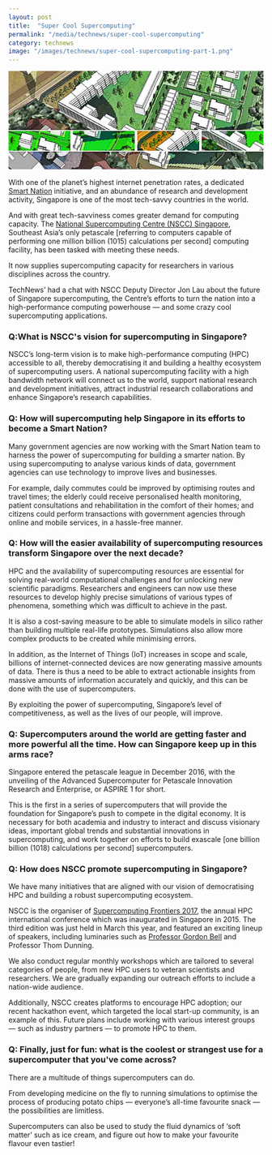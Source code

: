 ```yaml
---
layout: post
title:  "Super Cool Supercomputing"
permalink: "/media/technews/super-cool-supercomputing"
category: technews
image: "/images/technews/super-cool-supercomputing-part-1.png"
---
```


![Super Cool Supercomputing](/images/technews/super-cool-supercomputing-part-1.png)

With one of the planet’s highest internet penetration rates, a dedicated [Smart Nation](https://www.smartnation.sg/) initiative, and an abundance of research and development activity, Singapore is one of the most tech-savvy countries in the world.

And with great tech-savviness comes greater demand for computing capacity. The [National Supercomputing Centre (NSCC) Singapore](https://www.nscc.sg/), Southeast Asia’s only petascale [referring to computers capable of performing one million billion (1015) calculations per second] computing facility, has been tasked with meeting these needs.

It now supplies supercomputing capacity for researchers in various disciplines across the country.

TechNews’ had a chat with NSCC Deputy Director Jon Lau about the future of Singapore supercomputing, the Centre’s efforts to turn the nation into a high-performance computing powerhouse — and some crazy cool supercomputing applications.

### **Q:What is NSCC's vision for supercomputing in Singapore?**
NSCC’s long-term vision is to make high-performance computing (HPC) accessible to all, thereby democratising it and building a healthy ecosystem of supercomputing users. A national supercomputing facility with a high bandwidth network will connect us to the world, support national research and development initiatives, attract industrial research collaborations and enhance Singapore’s research capabilities.

### **Q: How will supercomputing help Singapore in its efforts to become a Smart Nation?**
Many government agencies are now working with the Smart Nation team to harness the power of supercomputing for building a smarter nation. By using supercomputing to analyse various kinds of data, government agencies can use technology to improve lives and businesses.

For example, daily commutes could be improved by optimising routes and travel times; the elderly could receive personalised health monitoring, patient consultations and rehabilitation in the comfort of their homes; and citizens could perform transactions with government agencies through online and mobile services, in a hassle-free manner.

### **Q: How will the easier availability of supercomputing resources transform Singapore over the next decade?**
HPC and the availability of supercomputing resources are essential for solving real-world computational challenges and for unlocking new scientific paradigms. Researchers and engineers can now use these resources to develop highly precise simulations of various types of phenomena, something which was difficult to achieve in the past.

It is also a cost-saving measure to be able to simulate models in silico rather than building multiple real-life prototypes. Simulations also allow more complex products to be created while minimising errors.

In addition, as the Internet of Things (IoT) increases in scope and scale, billions of internet-connected devices are now generating massive amounts of data. There is thus a need to be able to extract actionable insights from massive amounts of information accurately and quickly, and this can be done with the use of supercomputers.

By exploiting the power of supercomputing, Singapore’s level of competitiveness, as well as the lives of our people, will improve.

### **Q: Supercomputers around the world are getting faster and more powerful all the time. How can Singapore keep up in this arms race?**
Singapore entered the petascale league in December 2016, with the unveiling of the Advanced Supercomputer for Petascale Innovation Research and Enterprise, or ASPIRE 1 for short.

This is the first in a series of supercomputers that will provide the foundation for Singapore’s push to compete in the digital economy. It is necessary for both academia and industry to interact and discuss visionary ideas, important global trends and substantial innovations in supercomputing, and work together on efforts to build exascale [one billion billion (1018) calculations per second] supercomputers.

### **Q: How does NSCC promote supercomputing in Singapore?**
We have many initiatives that are aligned with our vision of democratising HPC and building a robust supercomputing ecosystem.

NSCC is the organiser of [Supercomputing Frontiers 2017](https://www.tech.gov.sg/technews/innovation/2017/04/10/07/26/beyond-the-frontiers-of-supercomputing), the annual HPC international conference which was inaugurated in Singapore in 2015. The third edition was just held in March this year, and featured an exciting lineup of speakers, including luminaries such as [Professor Gordon Bell](https://www.tech.gov.sg/technews/opinions/2017/04/15/14/18/the-prize-of-computing-future) and Professor Thom Dunning.

We also conduct regular monthly workshops which are tailored to several categories of people, from new HPC users to veteran scientists and researchers. We are gradually expanding our outreach efforts to include a nation-wide audience.

Additionally, NSCC creates platforms to encourage HPC adoption; our recent hackathon event, which targeted the local start-up community, is an example of this. Future plans include working with various interest groups — such as industry partners — to promote HPC to them.

### **Q: Finally, just for fun: what is the coolest or strangest use for a supercomputer that you've come across?**

There are a multitude of things supercomputers can do.

From developing medicine on the fly to running simulations to optimise the process of producing potato chips — everyone’s all-time favourite snack — the possibilities are limitless.

Supercomputers can also be used to study the fluid dynamics of ‘soft matter’ such as ice cream, and figure out how to make your favourite flavour even tastier!
